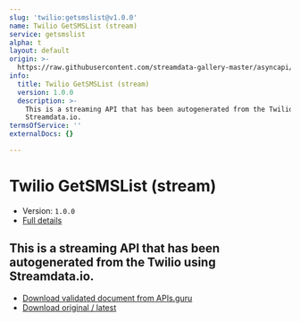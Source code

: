 ```yaml
---
slug: 'twilio:getsmslist@v1.0.0'
name: Twilio GetSMSList (stream)
service: getsmslist
alpha: t
layout: default
origin: >-
  https://raw.githubusercontent.com/streamdata-gallery-master/asyncapi/master/_listings/twilio/twilio-getsmslist-stream-async.md
info:
  title: Twilio GetSMSList (stream)
  version: 1.0.0
  description: >-
    This is a streaming API that has been autogenerated from the Twilio using
    Streamdata.io.
termsOfService: ''
externalDocs: {}

---
```

# Twilio GetSMSList (stream)

* Version: `1.0.0`
* [Full details](../html/twilio:getsmslist@v1.0.0.html)



## This is a streaming API that has been autogenerated from the Twilio using Streamdata.io.



* [Download validated document from APIs.guru](https://raw.githubusercontent.com/APIs-guru/asyncapi-directory/master/docs/APIs/twilio%3Agetsmslist%40v1.0.0.yaml)
* [Download original / latest](https://raw.githubusercontent.com/streamdata-gallery-master/asyncapi/master/_listings/twilio/twilio-getsmslist-stream-async.md)

<script type="application/ld+json">
{
  "@context": "http://schema.org/",
  "@type": "WebAPI",
  "description": "This is a streaming API that has been autogenerated from the Twilio using Streamdata.io.",
  "documentation": "",

  "name": "Twilio GetSMSList (stream)"
}
</script>
